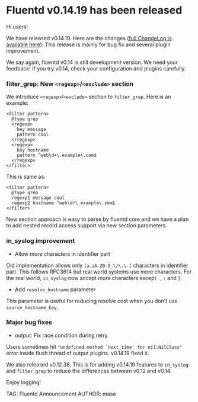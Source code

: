 # Fluentd v0.14.19 has been released

Hi users!

We have released v0.14.19. Here are the changes ([full ChangeLog is available here](https://github.com/fluent/fluentd/blob/master/CHANGELOG.md)):
This release is mainly for bug fix and several plugin improvement.

We say again, fluentd v0.14 is still development version. We need your feedback!
If you try v0.14, check your configuration and plugins carefully.

### filter_grep: New `<regexp>`/`<exclude>` section

We introduce `<regexp>`/`<exclude>` section to `filter_grep`.
Here is an example:

```
<filter pattern>
  @type grep
  <regexp>
    key message
    pattern cool
  </regexp>
  <regexp>
    key hostname
    pattern ^web\d+\.example\.com$
  </regexp>
</filter>
```

This is same as:
    
```
<filter pattern>
  @type grep
  regexp1 message cool
  regexp2 hostname ^web\d+\.example\.com$
</filter>
```

New section approach is easy to parse by fluentd core and we have a plan to add nested record access support via new section parameters.

### in_syslog improvement

* Allow more characters in identifier part

Old implementation allows only `[a-zA-Z0-9_\/\.\-]` characters in identifier part. This follows RFC3614 but real world systems use more characters. For the real world, `in_syslog` now accept more characters except ` `, `:` and `[`.

* Add `resolve_hostname` parameter

This parameter is useful for reducing resolve cost when you don't use `source_hostname_key`.

### Major bug fixes

* output: Fix race condition during retry

Users sometimes hit ```"undefined method `next_time' for nil:NilClass"``` error inside flush thread of output plugins. v0.14.19 fixed it.

We also released v0.12.38. This is for adding v0.14.19 features to `in_syslog` and `filter_grep` to reduce the differences between v0.12 and v0.14.


Enjoy logging!


TAG: Fluentd Announcement
AUTHOR: masa

